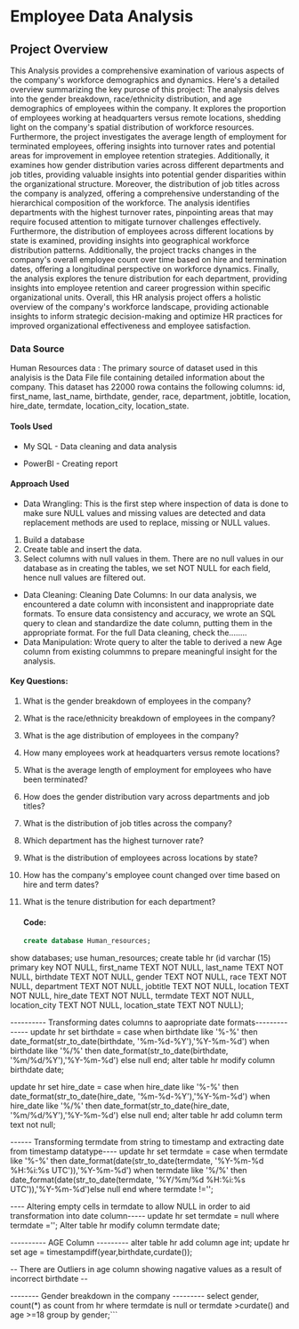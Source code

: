 # Employee Data Analysis
## Project Overview
This Analysis provides a comprehensive examination of various aspects of the company's workforce demographics and dynamics. Here's a detailed overview summarizing the key purose of this project:
The analysis delves into the gender breakdown, race/ethnicity distribution, and age demographics of employees within the company. It explores the proportion of employees working at headquarters versus remote locations, shedding light on the company's spatial distribution of workforce resources.
Furthermore, the project investigates the average length of employment for terminated employees, offering insights into turnover rates and potential areas for improvement in employee retention strategies. Additionally, it examines how gender distribution varies across different departments and job titles, providing valuable insights into potential gender disparities within the organizational structure.
Moreover, the distribution of job titles across the company is analyzed, offering a comprehensive understanding of the hierarchical composition of the workforce. The analysis identifies departments with the highest turnover rates, pinpointing areas that may require focused attention to mitigate turnover challenges effectively.
Furthermore, the distribution of employees across different locations by state is examined, providing insights into geographical workforce distribution patterns. Additionally, the project tracks changes in the company's overall employee count over time based on hire and termination dates, offering a longitudinal perspective on workforce dynamics.
Finally, the analysis explores the tenure distribution for each department, providing insights into employee retention and career progression within specific organizational units.
Overall, this HR analysis project offers a holistic overview of the company's workforce landscape, providing actionable insights to inform strategic decision-making and optimize HR practices for improved organizational effectiveness and employee satisfaction.

### Data Source
Human Resources data : The primary source of dataset used in this analyisis is the Data File file containing detailed information about the company. This dataset has 22000 rowa contains the following columns: id, first_name,	last_name,	birthdate,	gender,	race,	department,	jobtitle,	location,	hire_date, termdate,	location_city,	location_state.

#### Tools Used
- My SQL - Data cleaning and data analysis

- PowerBI - Creating report

#### Approach Used
- Data Wrangling: This is the first step where inspection of data is done to make sure NULL values and missing values are detected and data replacement methods are used to replace, missing or NULL values.
1. Build a database
2. Create table and insert the data.
3. Select columns with null values in them. There are no null values in our database as in creating the tables, we set NOT NULL for each field, hence null values are filtered out.
- Data Cleaning:
    Cleaning Date Columns:
In our data analysis, we encountered a date column with inconsistent and inappropriate date formats. To ensure data consistency and accuracy, we wrote an SQL query to clean and standardize the date column, putting them in the appropriate format. For the full Data cleaning, check the........
- Data Manipulation: Wrote query to alter the table to derived a new Age column from existing colummns to prepare meaningful insight for the analysis.

#### Key Questions:
1. What is the gender breakdown of employees in the company?
2. What is the race/ethnicity breakdown of employees in the company?
3. What is the age distribution of employees in the company?
4. How many employees work at headquarters versus remote locations?
5. What is the average length of employment for employees who have been terminated?
6. How does the gender distribution vary across departments and job titles?
7. What is the distribution of job titles across the company?
8. Which department has the highest turnover rate?
9. What is the distribution of employees across locations by state?
10. How has the company's employee count changed over time based on hire and term dates?
11. What is the tenure distribution for each department?

    #### Code:
    ```sql
    create database Human_resources;
show databases;
use human_resources;
create table hr (id  varchar (15) primary key NOT NULL, first_name TEXT NOT NULL, last_name TEXT NOT NULL, birthdate TEXT NOT NULL, gender TEXT NOT NULL,
 race TEXT NOT NULL, department TEXT NOT NULL, jobtitle TEXT NOT NULL, location TEXT NOT NULL, hire_date TEXT NOT NULL,
 termdate TEXT NOT NULL, location_city TEXT NOT NULL, location_state TEXT NOT NULL);
 
 ---------- Transforming dates columns to aapropriate date formats--------------
 update hr set birthdate = case when birthdate like '%-%' then 
 date_format(str_to_date(birthdate, '%m-%d-%Y'),'%Y-%m-%d')
 when birthdate like '%/%' then date_format(str_to_date(birthdate, '%m/%d/%Y'),'%Y-%m-%d') else null end;
 alter table hr modify column birthdate date;
 
 update hr set hire_date = case when hire_date like '%-%' then 
 date_format(str_to_date(hire_date, '%m-%d-%Y'),'%Y-%m-%d')
 when hire_date like '%/%' then date_format(str_to_date(hire_date, '%m/%d/%Y'),'%Y-%m-%d') else null end;
 alter table hr add column term text not null;
  
  ------ Transforming termdate from string to timestamp and extracting date from timestamp datatype----
 update hr set termdate = case when termdate like '%-%' then 
 date_format(date(str_to_date(termdate, '%Y-%m-%d %H:%i:%s UTC')),'%Y-%m-%d')
 when termdate like '%/%' then date_format(date(str_to_date(termdate, '%Y/%m/%d %H:%i:%s UTC')),'%Y-%m-%d')else null end 
 where termdate !='';
 
 ---- Altering empty cells in termdate to allow NULL in order to aid transformation into date column-----
update hr set termdate = null where termdate ='';
 Alter table hr modify column termdate date;
 
 ---------- AGE Column ---------
 alter table hr add column age int;
 update hr set age = timestampdiff(year,birthdate,curdate());
 
 -- There are Outliers in age column showing nagative values as a result of incorrect birthdate --
 
 -------- Gender breakdown in the company ---------
 select gender, count(*) as count from hr where termdate is null or termdate >curdate() and age >=18 
 group by gender;```




